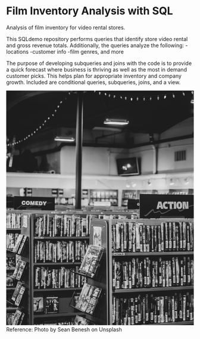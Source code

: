 # Film Inventory Analysis with SQL
Analysis of film inventory for video rental stores. 

This SQLdemo repository performs queries that identify store video rental and gross revenue totals. 
Additionally, the queries analyze the following: 
-locations 
-customer info 
-film genres, and more 

The purpose of developing subqueries and joins with the code is to provide a quick forecast where business is thriving as well as 
the most in demand customer picks. This helps plan for appropriate inventory and company growth.
Included are conditional queries, subqueries, joins, and a view. 

![VideoStore](VideoStore.jpg)
Reference: Photo by Sean Benesh on Unsplash
